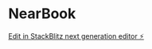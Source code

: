 # NearBook

[Edit in StackBlitz next generation editor ⚡️](https://stackblitz.com/~/github.com/theElric/NearBook)